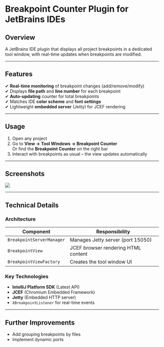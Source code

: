 # Breakpoint Counter Plugin for JetBrains IDEs

## Overview  
A JetBrains IDE plugin that displays all project breakpoints in a dedicated tool window, with real-time updates when breakpoints are modified.

---

## Features  
✔ **Real-time monitoring** of breakpoint changes (add/remove/modify)  
✔ Displays **file path** and **line number** for each breakpoint  
✔ **Auto-updating** counter for total breakpoints  
✔ Matches IDE **color scheme** and **font settings**  
✔ Lightweight **embedded server** (Jetty) for JCEF rendering  

---

## Usage  
1. Open any project  
2. Go to **View -> Tool Windows -> Breakpoint Counter** \
   Or find the **Breakpoint Counter** on the right bar
4. Interact with breakpoints as usual – the view updates automatically  

---

## Screenshots
![](https://github.com/user-attachments/assets/7ae446eb-5e1f-432f-926d-06daf00a9d26)

---

## Technical Details  
### Architecture  
| Component               | Responsibility                          |
|-------------------------|-----------------------------------------|
| `BreakpointServerManager` | Manages Jetty server (port 15050)      |
| `BreakpointView`         | JCEF browser rendering HTML content    |
| `BreakpointViewFactory`  | Creates the tool window UI             |

### Key Technologies  
- **IntelliJ Platform SDK** (Latest API)  
- **JCEF** (Chromium Embedded Framework)  
- **Jetty** (Embedded HTTP server)  
- `XBreakpointListener` for real-time events  

---

## Further Improvements
- Add grouping breakpoints by files
- Implement dynamic ports

